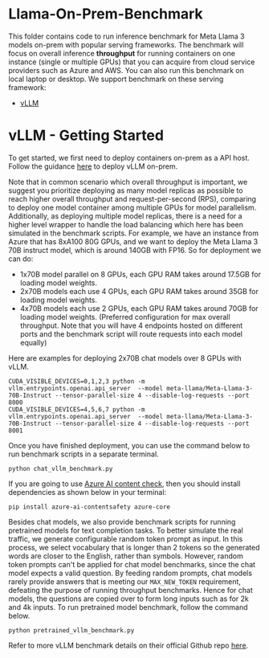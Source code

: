 # Llama-On-Prem-Benchmark
This folder contains code to run inference benchmark for Meta Llama 3 models on-prem with popular serving frameworks.
The benchmark will focus on overall inference **throughput** for running containers on one instance (single or multiple GPUs) that you can acquire from cloud service providers such as Azure and AWS. You can also run this benchmark on local laptop or desktop.
We support benchmark on these serving framework:
* [vLLM](https://github.com/vllm-project/vllm)


# vLLM - Getting Started

To get started, we first need to deploy containers on-prem as a API host. Follow the guidance [here](../../../inference/model_servers/llama-on-prem.md#setting-up-vllm-with-llama-3) to deploy vLLM on-prem.

Note that in common scenario which overall throughput is important, we suggest you prioritize deploying as many model replicas as possible to reach higher overall throughput and request-per-second (RPS), comparing to deploy one model container among multiple GPUs for model parallelism. Additionally, as deploying multiple model replicas, there is a need for a higher level wrapper to handle the load balancing which here has been simulated in the benchmark scripts.
For example, we have an instance from Azure that has 8xA100 80G GPUs, and we want to deploy the Meta Llama 3 70B instruct model, which is around 140GB with FP16. So for deployment we can do:
* 1x70B model parallel on 8 GPUs, each GPU RAM takes around 17.5GB for loading model weights.
* 2x70B models each use 4 GPUs, each GPU RAM takes around 35GB for loading model weights.
* 4x70B models each use 2 GPUs, each GPU RAM takes around 70GB for loading model weights. (Preferred configuration for max overall throughput. Note that you will have 4 endpoints hosted on different ports and the benchmark script will route requests into each model equally)

Here are examples for deploying 2x70B chat models over 8 GPUs with vLLM.
```
CUDA_VISIBLE_DEVICES=0,1,2,3 python -m vllm.entrypoints.openai.api_server  --model meta-llama/Meta-Llama-3-70B-Instruct --tensor-parallel-size 4 --disable-log-requests --port 8000
CUDA_VISIBLE_DEVICES=4,5,6,7 python -m vllm.entrypoints.openai.api_server  --model meta-llama/Meta-Llama-3-70B-Instruct --tensor-parallel-size 4 --disable-log-requests --port 8001
```
Once you have finished deployment, you can use the command below to run benchmark scripts in a separate terminal.

```
python chat_vllm_benchmark.py
```
<!-- markdown-link-check-disable -->
If you are going to use [Azure AI content check](https://azure.microsoft.com/en-us/products/ai-services/ai-content-safety), then you should install dependencies as shown below in your terminal:
<!-- markdown-link-check-enable -->
```
pip install azure-ai-contentsafety azure-core
```
Besides chat models, we also provide benchmark scripts for running pretrained models for text completion tasks. To better simulate the real traffic, we generate configurable random token prompt as input. In this process, we select vocabulary that is longer than 2 tokens so the generated words are closer to the English, rather than symbols.
However, random token prompts can't be applied for chat model benchmarks, since the chat model expects a valid question. By feeding random prompts, chat models rarely provide answers that is meeting our ```MAX_NEW_TOKEN``` requirement, defeating the purpose of running throughput benchmarks. Hence for chat models, the questions are copied over to form long inputs such as for 2k and 4k inputs.
To run pretrained model benchmark, follow the command below.
```
python pretrained_vllm_benchmark.py
```

Refer to more vLLM benchmark details on their official Github repo [here](https://github.com/vllm-project/vllm/tree/main/benchmarks).
